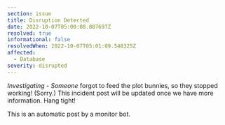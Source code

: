 ```yaml
---
section: issue
title: Disruption Detected
date: 2022-10-07T05:00:08.807697Z
resolved: true
informational: false
resolvedWhen: 2022-10-07T05:01:09.548325Z
affected:
  - Database
severity: disrupted
---
```

*Investigating* - _Someone_ forgot to feed the plot bunnies, so they stopped working! (Sorry.) This incident post will be updated once we have more information. Hang tight!

This is an automatic post by a monitor bot.
        